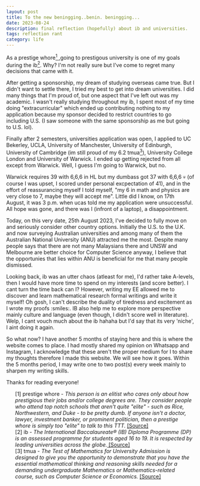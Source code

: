 ```yaml
---
layout: post
title: To the new beningging..benin. beningging...
date: 2023-08-24
description: final reflection (hopefully) about ib and universities.
tags: reflection rant
category: life
---
```


As a prestige whore<a href="#prestige-whore"><sup>1</sup> <a>,going to prestigous university is one of my goals during the ib<a href="#ib"><sup>2</sup></a>. Why? I'm not really sure but I've come to regret many decisions that came with it. 

After getting a sponsorship, my dream of studying overseas came true. But I didn't want to settle there, I tried my best to get into dream universities. I did many things that I'm proud of, but one aspect that I've left out was my academic. I wasn't really studying throughout my ib, I spent most of my time doing "extracurricular" which ended up contributing nothing to my application because my sponsor decided to restrict countries to go including U.S. (I saw someone with the same sponsorship as me but going to U.S. lol).

Finally after 2 semesters, universities application was open, I applied to UC Bekerley, UCLA, University of Manchester, University of Edinburgh, University of Cambridge (im still proud of my 6.2 tmua<a href="#tmua"><sup>3</sup></a>), University College London and University of Warwick. I ended up getting rejected from all except from Warwick. Well, I guess I'm going to Warwick, but no. 

Warwick requires 39 with 6,6,6 in HL but my dumbass got 37 with 6,6,6 :skull: (of course I was upset, I scored under personal excpectation of 41), and in the effort of reassurancing myself I told myself, "my 6 in math and physics are very close to 7, maybe they will accept me". Little did I know, on 17th August, it was 3 p.m. when ucas told me my application were unsuccessful. All hope was gone, and there was I (infront of a laptop), a disappointment. 

Today, on this very date, 25th August 2023, I've decided to fully move on and seriously consider other country options. Initially the U.S. to the U.K. and now surveying Australian universities and among many of them the Australian National University (ANU) attracted me the most. Despite many people says that there are not many Malaysians there and UNSW and Melbourne are better choice for Computer Science anyway, I believe that the opportunies that lies within ANU is beneficial for me that many people dismissed.

Looking back, ib was an utter chaos (atleast for me), I'd rather take A-levels, then I would have more time to spend on my interests (and score better). I cant turn the time back can I? However, writing my EE allowed me to discover and learn mathematical research formal writings and write it myself! Oh gosh, I can't describe the duality of tiredness and excitement as I wrote my proofs :smiles:. IB also help me to explore more perspective mainly culture and language (even though, I didn't score well in literature). Welp, I cant vouch much about the ib hahaha but I'd say that its very 'niche', I aint doing it again.

So what now? I have another 5 months of staying here and this is where the website comes to place. I had mostly shared my opinion on Whatsapp and Instagram, I acknowledge that these aren't the proper medium for I to share my thoughts therefore I made this website. We will see how it goes. Within the 5 months period, I may write one to two post(s) every week mainly to sharpen my writing skills.

Thanks for reading everyone!

<ul>
[1] <span id="prestige-whore">prestige whore</span> - <i>This person is an elitist who cares only about how prestigious their jobs and/or college degrees are. They consider people who attend top notch schools that aren't quite "elite" - such as Rice, Northwestern, and Duke - to be pretty dumb. If anyone isn't a doctor, lawyer, investment banker, or prominent politician, then a prestige whore is simply too "elite" to talk to this TTT.</i> <a href="https://www.urbandictionary.com/define.php?term=prestige%20whore">[Source]</a> <br>
[2] <span id="ib">ib</span> - <i>The International Baccalaureate® (IB) Diploma Programme (DP) is an assessed programme for students aged 16 to 19. It is respected by leading universities across the globe.</i><a href="https://www.ibo.org/programmes/diploma-programme/what-is-the-dp/"> [Source]</a> <br>
[3] <span id="tmua">tmua</span> - <i>The Test of Mathematics for University Admission is designed to give you the opportunity to demonstrate that you have the essential mathematical thinking and reasoning skills needed for a demanding undergraduate Mathematics or Mathematics-related course, such as Computer Science or Economics.</i> <a href="https://www.admissionstesting.org/for-test-takers/test-of-mathematics-for-university-admission/"> [Source]</a>
</ul>


